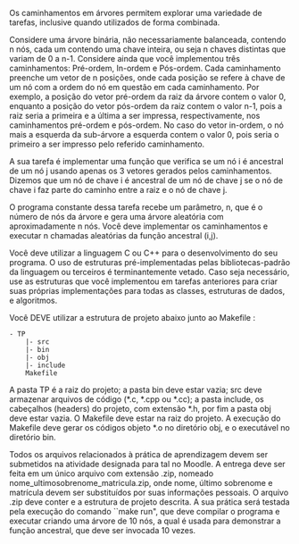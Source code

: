 Os caminhamentos em árvores permitem explorar uma variedade de tarefas, inclusive quando utilizados de forma combinada.

Considere uma árvore binária, não necessariamente balanceada, contendo n nós, cada um contendo uma chave inteira, ou seja n chaves distintas que variam de 0 a n-1. Considere ainda que você implementou três caminhamentos: Pré-ordem, In-ordem e Pós-ordem. Cada caminhamento preenche um vetor de n posições, onde cada posição se refere à chave de um nó com a ordem do nó em questão em cada caminhamento. Por exemplo, a posição do vetor pré-ordem da raiz da árvore contem o valor 0, enquanto a posição do vetor pós-ordem da raiz contem o valor n-1, pois a raiz seria a primeira e a última a ser impressa, respectivamente, nos caminhamentos pré-ordem e pós-ordem. No caso do vetor in-ordem, o nó mais a esquerda da sub-árvore a esquerda contem o valor 0, pois seria o primeiro a ser impresso pelo referido caminhamento.

A sua tarefa é implementar uma função que verifica se um nó i é ancestral de um nó j usando apenas os 3 vetores gerados pelos caminhamentos. Dizemos que um nó de chave i é ancestral de um nó de chave j se o nó de chave i faz parte do caminho entre a raiz e o nó de chave j.

O programa constante dessa tarefa recebe um parâmetro, n, que é o número de nós da árvore e gera uma árvore aleatória com aproximadamente n nós. Você deve implementar os caminhamentos e executar n chamadas aleatórias da função ancestral (i,j).

Você deve utilizar a linguagem C ou C++ para o desenvolvimento do seu programa. O uso de estruturas pré-implementadas pelas bibliotecas-padrão da linguagem ou terceiros é terminantemente vetado. Caso seja necessário, use as estruturas que você implementou em tarefas anteriores para criar suas próprias implementações para todas as classes, estruturas de dados, e algoritmos.

Você DEVE utilizar a estrutura de projeto abaixo junto ao Makefile :

    - TP
        |- src
        |- bin
        |- obj
        |- include
        Makefile

A pasta TP é a raiz do projeto; a pasta bin deve estar vazia; src deve armazenar arquivos de código (*.c, *.cpp ou *.cc); a pasta include, os cabeçalhos (headers) do projeto, com extensão *.h, por fim a pasta obj deve estar vazia. O Makefile deve estar na raiz do projeto. A execução do Makefile deve gerar os códigos objeto *.o no diretório obj, e o executável no diretório bin.

Todos os arquivos relacionados à prática de aprendizagem devem ser submetidos na atividade designada para tal no Moodle. A entrega deve ser feita em um único arquivo com extensão .zip, nomeado nome_ultimosobrenome_matricula.zip, onde nome, último sobrenome e matrícula devem ser substituídos por suas informações pessoais. O arquivo .zip deve conter e a estrutura de projeto descrita. A sua prática será testada pela execução do comando ``make run", que deve compilar o programa e executar criando uma árvore de 10 nós, a qual é usada para demonstrar a função ancestral, que deve ser invocada 10 vezes.
